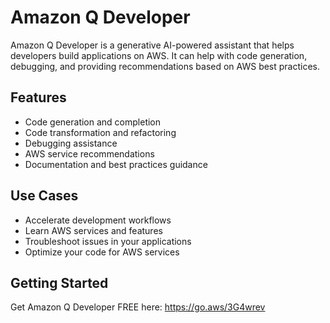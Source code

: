 # Amazon Q Developer

Amazon Q Developer is a generative AI-powered assistant that helps developers build applications on AWS. It can help with code generation, debugging, and providing recommendations based on AWS best practices.

## Features

- Code generation and completion
- Code transformation and refactoring
- Debugging assistance
- AWS service recommendations
- Documentation and best practices guidance

## Use Cases

- Accelerate development workflows
- Learn AWS services and features
- Troubleshoot issues in your applications
- Optimize your code for AWS services

## Getting Started

Get Amazon Q Developer FREE here: https://go.aws/3G4wrev
